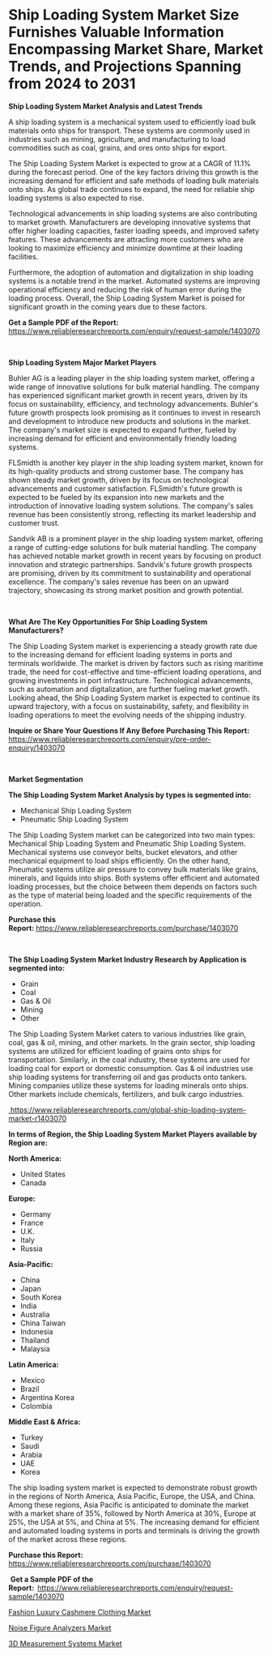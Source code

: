 <p><h1>Ship Loading System Market Size Furnishes Valuable Information Encompassing Market Share, Market Trends, and Projections Spanning from 2024 to 2031</h1></p><p><strong>Ship Loading System Market Analysis and Latest Trends</strong></p>
<p><p>A ship loading system is a mechanical system used to efficiently load bulk materials onto ships for transport. These systems are commonly used in industries such as mining, agriculture, and manufacturing to load commodities such as coal, grains, and ores onto ships for export.</p><p>The Ship Loading System Market is expected to grow at a CAGR of 11.1% during the forecast period. One of the key factors driving this growth is the increasing demand for efficient and safe methods of loading bulk materials onto ships. As global trade continues to expand, the need for reliable ship loading systems is also expected to rise.</p><p>Technological advancements in ship loading systems are also contributing to market growth. Manufacturers are developing innovative systems that offer higher loading capacities, faster loading speeds, and improved safety features. These advancements are attracting more customers who are looking to maximize efficiency and minimize downtime at their loading facilities.</p><p>Furthermore, the adoption of automation and digitalization in ship loading systems is a notable trend in the market. Automated systems are improving operational efficiency and reducing the risk of human error during the loading process. Overall, the Ship Loading System Market is poised for significant growth in the coming years due to these factors.</p></p>
<p><strong>Get a Sample PDF of the Report:&nbsp;</strong> <a href="https://www.reliableresearchreports.com/enquiry/request-sample/1403070">https://www.reliableresearchreports.com/enquiry/request-sample/1403070</a></p>
<p>&nbsp;</p>
<p><strong>Ship Loading System Major Market Players</strong></p>
<p><p>Buhler AG is a leading player in the ship loading system market, offering a wide range of innovative solutions for bulk material handling. The company has experienced significant market growth in recent years, driven by its focus on sustainability, efficiency, and technology advancements. Buhler's future growth prospects look promising as it continues to invest in research and development to introduce new products and solutions in the market. The company's market size is expected to expand further, fueled by increasing demand for efficient and environmentally friendly loading systems.</p><p>FLSmidth is another key player in the ship loading system market, known for its high-quality products and strong customer base. The company has shown steady market growth, driven by its focus on technological advancements and customer satisfaction. FLSmidth's future growth is expected to be fueled by its expansion into new markets and the introduction of innovative loading system solutions. The company's sales revenue has been consistently strong, reflecting its market leadership and customer trust.</p><p>Sandvik AB is a prominent player in the ship loading system market, offering a range of cutting-edge solutions for bulk material handling. The company has achieved notable market growth in recent years by focusing on product innovation and strategic partnerships. Sandvik's future growth prospects are promising, driven by its commitment to sustainability and operational excellence. The company's sales revenue has been on an upward trajectory, showcasing its strong market position and growth potential.</p></p>
<p>&nbsp;</p>
<p><strong>What Are The Key Opportunities For Ship Loading System Manufacturers?</strong></p>
<p><p>The Ship Loading System market is experiencing a steady growth rate due to the increasing demand for efficient loading systems in ports and terminals worldwide. The market is driven by factors such as rising maritime trade, the need for cost-effective and time-efficient loading operations, and growing investments in port infrastructure. Technological advancements, such as automation and digitalization, are further fueling market growth. Looking ahead, the Ship Loading System market is expected to continue its upward trajectory, with a focus on sustainability, safety, and flexibility in loading operations to meet the evolving needs of the shipping industry.</p></p>
<p><strong>Inquire or Share Your Questions If Any Before Purchasing This Report:</strong> <a href="https://www.reliableresearchreports.com/enquiry/pre-order-enquiry/1403070">https://www.reliableresearchreports.com/enquiry/pre-order-enquiry/1403070</a></p>
<p>&nbsp;</p>
<p><strong>Market Segmentation</strong></p>
<p><strong>The Ship Loading System Market Analysis by types is segmented into:</strong></p>
<p><ul><li>Mechanical Ship Loading System</li><li>Pneumatic Ship Loading System</li></ul></p>
<p><p>The Ship Loading System market can be categorized into two main types: Mechanical Ship Loading System and Pneumatic Ship Loading System. Mechanical systems use conveyor belts, bucket elevators, and other mechanical equipment to load ships efficiently. On the other hand, Pneumatic systems utilize air pressure to convey bulk materials like grains, minerals, and liquids into ships. Both systems offer efficient and automated loading processes, but the choice between them depends on factors such as the type of material being loaded and the specific requirements of the operation.</p></p>
<p><strong>Purchase this Report:&nbsp;</strong><a href="https://www.reliableresearchreports.com/purchase/1403070">https://www.reliableresearchreports.com/purchase/1403070</a></p>
<p>&nbsp;</p>
<p><strong>The Ship Loading System Market Industry Research by Application is segmented into:</strong></p>
<p><ul><li>Grain</li><li>Coal</li><li>Gas & Oil</li><li>Mining</li><li>Other</li></ul></p>
<p><p>The Ship Loading System Market caters to various industries like grain, coal, gas & oil, mining, and other markets. In the grain sector, ship loading systems are utilized for efficient loading of grains onto ships for transportation. Similarly, in the coal industry, these systems are used for loading coal for export or domestic consumption. Gas & oil industries use ship loading systems for transferring oil and gas products onto tankers. Mining companies utilize these systems for loading minerals onto ships. Other markets include chemicals, fertilizers, and bulk cargo industries.</p></p>
<p><a href="https://www.reliableresearchreports.com/global-ship-loading-system-market-r1403070">&nbsp;https://www.reliableresearchreports.com/global-ship-loading-system-market-r1403070</a></p>
<p><strong>In terms of Region, the Ship Loading System Market Players available by Region are:</strong></p>
<p>
    <p> <strong> North America: </strong>
        <ul>
            <li>United States</li>
            <li>Canada</li>
        </ul>
        </p> 
    <p> <strong> Europe: </strong>
        <ul>
            <li>Germany</li>
            <li>France</li>
            <li>U.K.</li>
            <li>Italy</li>
            <li>Russia</li>
        </ul>
        </p> 
    <p> <strong> Asia-Pacific: </strong>
        <ul>
            <li>China</li>
            <li>Japan</li>
            <li>South Korea</li>
            <li>India</li>
            <li>Australia</li>
            <li>China Taiwan</li>
            <li>Indonesia</li>
            <li>Thailand</li>
            <li>Malaysia</li>
        </ul>
        </p> 
    <p> <strong> Latin America: </strong>
        <ul>
            <li>Mexico</li>
            <li>Brazil</li>
            <li>Argentina Korea</li>
            <li>Colombia</li>
        </ul>
        </p> 
    <p> <strong> Middle East & Africa: </strong>
        <ul>
            <li>Turkey</li>
            <li>Saudi</li>
            <li>Arabia</li>
            <li>UAE</li>
            <li>Korea</li>
        </ul>
    </p>
    </p>
<p><p>The ship loading system market is expected to demonstrate robust growth in the regions of North America, Asia Pacific, Europe, the USA, and China. Among these regions, Asia Pacific is anticipated to dominate the market with a market share of 35%, followed by North America at 30%, Europe at 25%, the USA at 5%, and China at 5%. The increasing demand for efficient and automated loading systems in ports and terminals is driving the growth of the market across these regions.</p></p>
<p><strong>Purchase this Report: </strong><a href="https://www.reliableresearchreports.com/purchase/1403070">https://www.reliableresearchreports.com/purchase/1403070</a></p>
<p>&nbsp;<strong>Get a Sample PDF of the Report:&nbsp;&nbsp;</strong><a href="https://www.reliableresearchreports.com/enquiry/request-sample/1403070">https://www.reliableresearchreports.com/enquiry/request-sample/1403070</a></p>
<p><strong></strong></p>
<p><p><a href="https://issuu.com/reportprime-2/docs/fashion-luxury-cashmere-clothing-market-size-2030.">Fashion Luxury Cashmere Clothing Market</a></p><p><a href="https://medium.com/@cukilcantik89/noise-figure-analyzers-market-investigation-industry-evolution-and-forecast-till-2031-444388ce1dbf">Noise Figure Analyzers Market</a></p><p><a href="https://medium.com/@fredyyunianto_89084/3d-measurement-systems-market-analysis-report-global-insights-by-region-type-laser-tracker-laser-d9fba0014771">3D Measurement Systems Market</a></p></p>